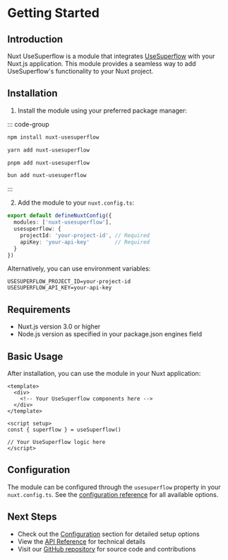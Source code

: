 # Getting Started

## Introduction

Nuxt UseSuperflow is a module that integrates [UseSuperflow](https://usesuperflow.com) with your Nuxt.js application. This module provides a seamless way to add UseSuperflow's functionality to your Nuxt project.

## Installation

1. Install the module using your preferred package manager:

::: code-group
```bash [npm]
npm install nuxt-usesuperflow
```

```bash [yarn]
yarn add nuxt-usesuperflow
```

```bash [pnpm]
pnpm add nuxt-usesuperflow
```

```bash [bun]
bun add nuxt-usesuperflow
```
:::

2. Add the module to your `nuxt.config.ts`:

```ts
export default defineNuxtConfig({
  modules: ['nuxt-usesuperflow'],
  usesuperflow: {
    projectId: 'your-project-id', // Required
    apiKey: 'your-api-key'        // Required
  }
})
```

Alternatively, you can use environment variables:

```env
USESUPERFLOW_PROJECT_ID=your-project-id
USESUPERFLOW_API_KEY=your-api-key
```

## Requirements

- Nuxt.js version 3.0 or higher
- Node.js version as specified in your package.json engines field

## Basic Usage

After installation, you can use the module in your Nuxt application:

```vue
<template>
  <div>
    <!-- Your UseSuperflow components here -->
  </div>
</template>

<script setup>
const { superflow } = useSuperflow()

// Your UseSuperflow logic here
</script>
```

## Configuration

The module can be configured through the `usesuperflow` property in your `nuxt.config.ts`. See the [configuration reference](/config/introduction) for all available options.

## Next Steps

- Check out the [Configuration](/config/introduction) section for detailed setup options
- View the [API Reference](/api/reference) for technical details
- Visit our [GitHub repository](https://github.com/vamsii777/nuxt-usesuperflow) for source code and contributions 